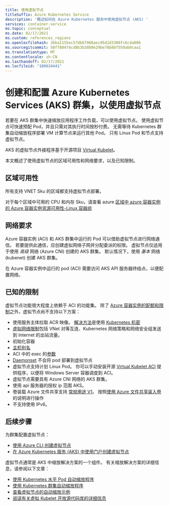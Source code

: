 ```yaml
---
title: 使用虚拟节点
titleSuffix: Azure Kubernetes Service
description: '概述如何在 Azure Kubernetes 服务中使用虚拟节点 (AKS) '
services: container-service
ms.topic: conceptual
ms.date: 02/17/2021
ms.custom: references_regions
ms.openlocfilehash: 3bba1155ec57db67968aec95d1d3386fc6cda006
ms.sourcegitcommit: 58ff80474cd8b3b30b0e29be78b8bf559ab0caa1
ms.translationtype: MT
ms.contentlocale: zh-CN
ms.lasthandoff: 02/17/2021
ms.locfileid: "100634441"
---
```

# <a name="create-and-configure-an-azure-kubernetes-services-aks-cluster-to-use-virtual-nodes"></a>创建和配置 Azure Kubernetes Services (AKS) 群集，以使用虚拟节点

若要在 AKS 群集中快速缩放应用程序工作负载，可以使用虚拟节点。 使用虚拟节点可快速预配 Pod，并且只需对其执行时间按秒付费。 无需等待 Kubernetes 群集自动缩放程序部署 VM 计算节点来运行其他 Pod。 只有 Linux Pod 和节点支持虚拟节点。

AKS 的虚拟节点外接程序基于开源项目 [Virtual Kubelet][virtual-kubelet-repo]。

本文概述了使用虚拟节点的区域可用性和网络要求，以及已知限制。

## <a name="regional-availability"></a>区域可用性

所有支持 VNET Sku 的区域都支持虚拟节点部署。

对于每个区域中可用的 CPU 和内存 Sku，请查看 azure [区域中 azure 容器实例的 Azure 容器实例资源可用性-Linux 容器组](../container-instances/container-instances-region-availability.md#linux-container-groups)

## <a name="network-requirements"></a>网络要求

Azure 容器实例 (ACI) 和 AKS 群集中运行的 Pod 可以借助虚拟节点进行网络通信。 若要提供此通信，应创建虚拟网络子网并分配委派的权限。 虚拟节点仅适用于使用 *高级* 网络 (Azure CNI) 创建的 AKS 群集。 默认情况下，使用 *基本* 网络 (kubenet) 创建 AKS 群集。

在 Azure 容器实例中运行的 pod (ACI) 需要访问 AKS API 服务器终结点，以便配置网络。

## <a name="known-limitations"></a>已知的限制

虚拟节点功能很大程度上依赖于 ACI 的功能集。 除了 [Azure 容器实例的配额和限制](../container-instances/container-instances-quotas.md)之外，虚拟节点尚不支持以下方案：

* 使用服务主体拉取 ACR 映像。 [解决方法](https://github.com/virtual-kubelet/azure-aci/blob/master/README.md#private-registry)是使用 [Kubernetes 机密](https://kubernetes.io/docs/tasks/configure-pod-container/pull-image-private-registry/#create-a-secret-by-providing-credentials-on-the-command-line)
* [虚拟网络限制](../container-instances/container-instances-vnet.md)包括 VNet 对等互连、Kubernetes 网络策略和网络安全组发送到 Internet 的出站流量。
* 初始化容器
* [主机别名](https://kubernetes.io/docs/concepts/services-networking/add-entries-to-pod-etc-hosts-with-host-aliases/)
* ACI 中的 exec 的[参数](../container-instances/container-instances-exec.md#restrictions)
* [Daemonset](concepts-clusters-workloads.md#statefulsets-and-daemonsets) 不会将 pod 部署到虚拟节点
* 虚拟节点支持计划 Linux Pod。 你可以手动安装开源 [Virtual Kubelet ACI](https://github.com/virtual-kubelet/azure-aci) 提供程序，以便将 Windows Server 容器调度到 ACI。
* 虚拟节点需要具有 Azure CNI 网络的 AKS 群集。
* 使用 api 服务器的授权 ip 范围 AKS。
* 卷装载 Azure 文件共享支持 [常规用途 V1](../storage/common/storage-account-overview.md#types-of-storage-accounts)。 按照[使用 Azure 文件共享装入卷](azure-files-volume.md)的说明进行操作
* 不支持使用 IPv6。

## <a name="next-steps"></a>后续步骤

为群集配置虚拟节点：

- [使用 Azure CLI 创建虚拟节点](virtual-nodes-cli.md)
- [在 Azure Kubernetes 服务 (AKS) 中使用门户创建虚拟节点](virtual-nodes-portal.md)

虚拟节点通常是 AKS 中缩放解决方案的一个组件。 有关缩放解决方案的详细信息，请参阅以下文章：

- [使用 Kubernetes 水平 Pod 自动缩放程序][aks-hpa]
- [使用 Kubernetes 群集自动缩放程序][aks-cluster-autoscaler]
- [查看虚拟节点的自动缩放示例][virtual-node-autoscale]
- [阅读有关虚拟 Kubelet 开放源代码库的详细信息][virtual-kubelet-repo]

<!-- LINKS - external -->
[aks-hpa]: tutorial-kubernetes-scale.md
[aks-cluster-autoscaler]: ./cluster-autoscaler.md
[virtual-node-autoscale]: https://github.com/Azure-Samples/virtual-node-autoscale
[virtual-kubelet-repo]: https://github.com/virtual-kubelet/virtual-kubelet
